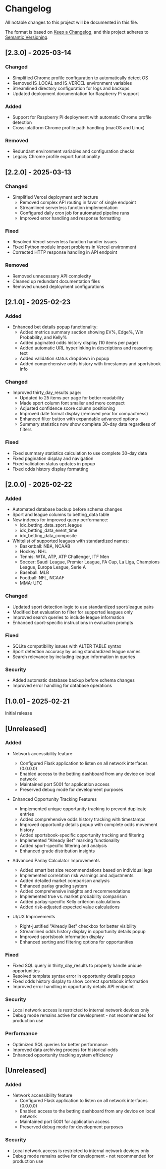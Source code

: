 # Changelog

All notable changes to this project will be documented in this file.

The format is based on [Keep a Changelog](https://keepachangelog.com/en/1.0.0/),
and this project adheres to [Semantic Versioning](https://semver.org/spec/v2.0.0.html).

## [2.3.0] - 2025-03-14

### Changed
- Simplified Chrome profile configuration to automatically detect OS
- Removed IS_LOCAL and IS_VERCEL environment variables
- Streamlined directory configuration for logs and backups
- Updated deployment documentation for Raspberry Pi support

### Added
- Support for Raspberry Pi deployment with automatic Chrome profile detection
- Cross-platform Chrome profile path handling (macOS and Linux)

### Removed
- Redundant environment variables and configuration checks
- Legacy Chrome profile export functionality

## [2.2.0] - 2025-03-13

### Changed
- Simplified Vercel deployment architecture
  - Removed complex API routing in favor of single endpoint
  - Streamlined serverless function implementation
  - Configured daily cron job for automated pipeline runs
  - Improved error handling and response formatting

### Fixed
- Resolved Vercel serverless function handler issues
- Fixed Python module import problems in Vercel environment
- Corrected HTTP response handling in API endpoint

### Removed
- Removed unnecessary API complexity
- Cleaned up redundant documentation files
- Removed unused deployment configurations

## [2.1.0] - 2025-02-23

### Added
- Enhanced bet details popup functionality:
  - Added metrics summary section showing EV%, Edge%, Win Probability, and Kelly%
  - Added paginated odds history display (10 items per page)
  - Added automatic URL hyperlinking in descriptions and reasoning text
  - Added validation status dropdown in popup
  - Added comprehensive odds history with timestamps and sportsbook info

### Changed
- Improved thirty_day_results page:
  - Updated to 25 items per page for better readability
  - Made sport column font smaller and more compact
  - Adjusted confidence score column positioning
  - Improved date format display (removed year for compactness)
  - Enhanced filter button with expandable advanced options
  - Summary statistics now show complete 30-day data regardless of filters

### Fixed
- Fixed summary statistics calculation to use complete 30-day data
- Fixed pagination display and navigation
- Fixed validation status updates in popup
- Fixed odds history display formatting

## [2.0.0] - 2025-02-22

### Added
- Automated database backup before schema changes
- Sport and league columns to betting_data table
- New indexes for improved query performance:
  - idx_betting_data_sport_league
  - idx_betting_data_event_time
  - idx_betting_data_composite
- Whitelist of supported leagues with standardized names:
  - Basketball: NBA, NCAAB
  - Hockey: NHL
  - Tennis: WTA, ATP, ATP Challenger, ITF Men
  - Soccer: Saudi League, Premier League, FA Cup, La Liga, Champions League, Europa League, Serie A
  - Baseball: MLB
  - Football: NFL, NCAAF
  - MMA: UFC

### Changed
- Updated sport detection logic to use standardized sport/league pairs
- Modified bet evaluation to filter for supported leagues only
- Improved search queries to include league information
- Enhanced sport-specific instructions in evaluation prompts

### Fixed
- SQLite compatibility issues with ALTER TABLE syntax
- Sport detection accuracy by using standardized league names
- Search relevance by including league information in queries

### Security
- Added automatic database backup before schema changes
- Improved error handling for database operations

## [1.0.0] - 2025-02-21

Initial release

## [Unreleased]

### Added
- Network accessibility feature
  - Configured Flask application to listen on all network interfaces (0.0.0.0)
  - Enabled access to the betting dashboard from any device on local network
  - Maintained port 5001 for application access
  - Preserved debug mode for development purposes

- Enhanced Opportunity Tracking Features
  - Implemented unique opportunity tracking to prevent duplicate entries
  - Added comprehensive odds history tracking with timestamps
  - Improved opportunity details popup with complete odds movement history
  - Added sportsbook-specific opportunity tracking and filtering
  - Implemented "Already Bet" marking functionality
  - Added sport-specific filtering and analysis
  - Enhanced grade distribution insights

- Advanced Parlay Calculator Improvements
  - Added smart bet size recommendations based on individual legs
  - Implemented correlation risk warnings and adjustments
  - Added detailed market comparison analysis
  - Enhanced parlay grading system
  - Added comprehensive insights and recommendations
  - Implemented true vs. market probability comparison
  - Added parlay-specific Kelly criterion calculations
  - Added risk-adjusted expected value calculations

- UI/UX Improvements
  - Right-justified "Already Bet" checkbox for better visibility
  - Streamlined odds history display in opportunity details popup
  - Improved sportsbook information display
  - Enhanced sorting and filtering options for opportunities

### Fixed
- Fixed SQL query in thirty_day_results to properly handle unique opportunities
- Resolved template syntax error in opportunity details popup
- Fixed odds history display to show correct sportsbook information
- Improved error handling in opportunity details API endpoint

### Security
- Local network access is restricted to internal network devices only
- Debug mode remains active for development - not recommended for production use

### Performance
- Optimized SQL queries for better performance
- Improved data archiving process for historical odds
- Enhanced opportunity tracking system efficiency

## [Unreleased]

### Added
- Network accessibility feature
  - Configured Flask application to listen on all network interfaces (0.0.0.0)
  - Enabled access to the betting dashboard from any device on local network
  - Maintained port 5001 for application access
  - Preserved debug mode for development purposes

### Security
- Local network access is restricted to internal network devices only
- Debug mode remains active for development - not recommended for production use 